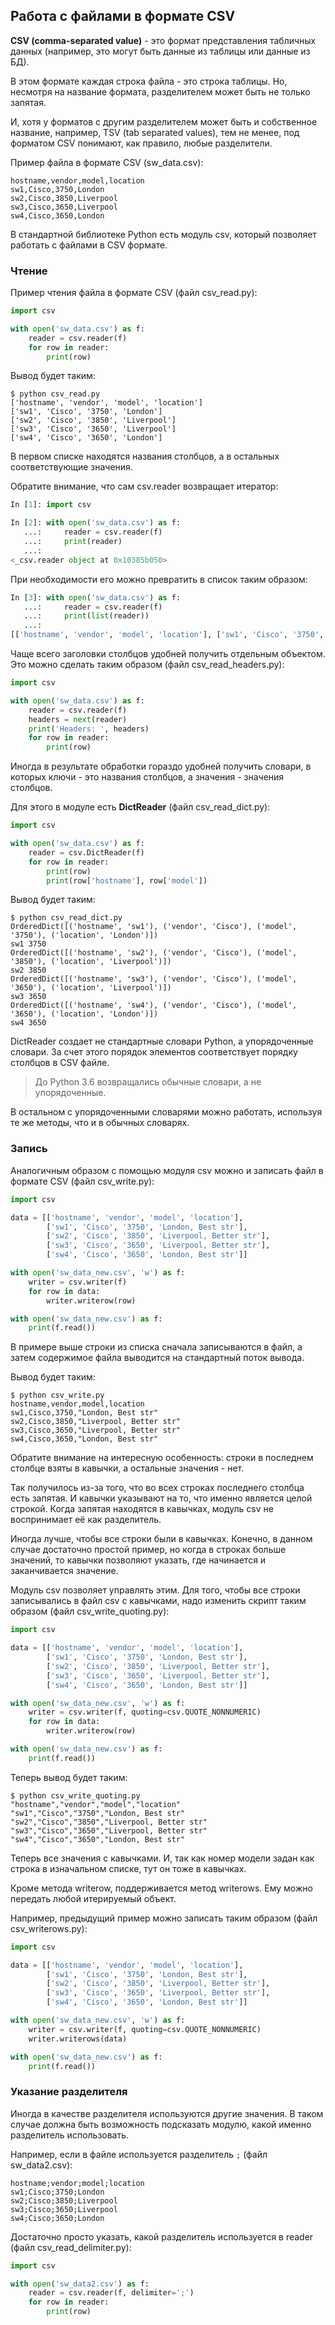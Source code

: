 ## Работа с файлами в формате CSV

__CSV (comma-separated value)__ - это формат представления табличных данных (например, это могут быть данные из таблицы или данные из БД).

В этом формате каждая строка файла - это строка таблицы.
Но, несмотря на название формата, разделителем может быть не только запятая.

И, хотя у форматов с другим разделителем может быть и собственное название, например, TSV (tab separated values), тем не менее, под форматом CSV понимают, как правило, любые разделители.


Пример файла в формате CSV (sw_data.csv):
```
hostname,vendor,model,location
sw1,Cisco,3750,London
sw2,Cisco,3850,Liverpool
sw3,Cisco,3650,Liverpool
sw4,Cisco,3650,London
```

В стандартной библиотеке Python есть модуль csv, который позволяет работать с файлами в CSV формате.

### Чтение

Пример чтения файла в формате CSV (файл csv_read.py):
```python
import csv

with open('sw_data.csv') as f:
    reader = csv.reader(f)
    for row in reader:
        print(row)
```

Вывод будет таким:
```
$ python csv_read.py
['hostname', 'vendor', 'model', 'location']
['sw1', 'Cisco', '3750', 'London']
['sw2', 'Cisco', '3850', 'Liverpool']
['sw3', 'Cisco', '3650', 'Liverpool']
['sw4', 'Cisco', '3650', 'London']
```

В первом списке находятся названия столбцов, а в остальных соответствующие значения.

Обратите внимание, что сам csv.reader возвращает итератор:
```python
In [1]: import csv

In [2]: with open('sw_data.csv') as f:
   ...:     reader = csv.reader(f)
   ...:     print(reader)
   ...:
<_csv.reader object at 0x10385b050>
```

При необходимости его можно превратить в список таким образом:
```python
In [3]: with open('sw_data.csv') as f:
   ...:     reader = csv.reader(f)
   ...:     print(list(reader))
   ...:
[['hostname', 'vendor', 'model', 'location'], ['sw1', 'Cisco', '3750', 'London'], ['sw2', 'Cisco', '3850', 'Liverpool'], ['sw3', 'Cisco', '3650', 'Liverpool'], ['sw4', 'Cisco', '3650', 'London']]
```

Чаще всего заголовки столбцов удобней получить отдельным объектом.
Это можно сделать таким образом (файл csv_read_headers.py):
```py
import csv

with open('sw_data.csv') as f:
    reader = csv.reader(f)
    headers = next(reader)
    print('Headers: ', headers)
    for row in reader:
        print(row)
```


Иногда в результате обработки гораздо удобней получить словари, в которых ключи - это названия столбцов, а значения - значения столбцов.

Для этого в модуле есть __DictReader__ (файл csv_read_dict.py):
```python
import csv

with open('sw_data.csv') as f:
    reader = csv.DictReader(f)
    for row in reader:
        print(row)
        print(row['hostname'], row['model'])

```

Вывод будет таким:
```
$ python csv_read_dict.py
OrderedDict([('hostname', 'sw1'), ('vendor', 'Cisco'), ('model', '3750'), ('location', 'London')])
sw1 3750
OrderedDict([('hostname', 'sw2'), ('vendor', 'Cisco'), ('model', '3850'), ('location', 'Liverpool')])
sw2 3850
OrderedDict([('hostname', 'sw3'), ('vendor', 'Cisco'), ('model', '3650'), ('location', 'Liverpool')])
sw3 3650
OrderedDict([('hostname', 'sw4'), ('vendor', 'Cisco'), ('model', '3650'), ('location', 'London')])
sw4 3650
```

DictReader создает не стандартные словари Python, а упорядоченные словари.
За счет этого порядок элементов соответствует порядку столбцов в CSV файле.

> До Python 3.6 возвращались обычные словари, а не упорядоченные.

В остальном с упорядоченными словарями можно работать, используя те же методы, что и в обычных словарях.

### Запись

Аналогичным образом с помощью модуля csv можно и записать файл в формате CSV (файл csv_write.py):

```python
import csv

data = [['hostname', 'vendor', 'model', 'location'],
        ['sw1', 'Cisco', '3750', 'London, Best str'],
        ['sw2', 'Cisco', '3850', 'Liverpool, Better str'],
        ['sw3', 'Cisco', '3650', 'Liverpool, Better str'],
        ['sw4', 'Cisco', '3650', 'London, Best str']]

with open('sw_data_new.csv', 'w') as f:
    writer = csv.writer(f)
    for row in data:
        writer.writerow(row)

with open('sw_data_new.csv') as f:
    print(f.read())
```

В примере выше строки из списка сначала записываются в файл, а затем содержимое файла выводится на стандартный поток вывода.

Вывод будет таким:
```
$ python csv_write.py
hostname,vendor,model,location
sw1,Cisco,3750,"London, Best str"
sw2,Cisco,3850,"Liverpool, Better str"
sw3,Cisco,3650,"Liverpool, Better str"
sw4,Cisco,3650,"London, Best str"
```

Обратите внимание на интересную особенность: строки в последнем столбце взяты в кавычки, а остальные значения - нет.

Так получилось из-за того, что во всех строках последнего столбца есть запятая.
И кавычки указывают на то, что именно является целой строкой.
Когда запятая находятся в кавычках, модуль csv не воспринимает её как разделитель.

Иногда лучше, чтобы все строки были в кавычках.
Конечно, в данном случае достаточно простой пример, но когда в строках больше значений, то кавычки позволяют указать, где начинается и заканчивается значение.

Модуль csv позволяет управлять этим.
Для того, чтобы все строки записывались в файл csv с кавычками, надо изменить скрипт таким образом (файл csv_write_quoting.py):
```python
import csv

data = [['hostname', 'vendor', 'model', 'location'],
        ['sw1', 'Cisco', '3750', 'London, Best str'],
        ['sw2', 'Cisco', '3850', 'Liverpool, Better str'],
        ['sw3', 'Cisco', '3650', 'Liverpool, Better str'],
        ['sw4', 'Cisco', '3650', 'London, Best str']]

with open('sw_data_new.csv', 'w') as f:
    writer = csv.writer(f, quoting=csv.QUOTE_NONNUMERIC)
    for row in data:
        writer.writerow(row)

with open('sw_data_new.csv') as f:
    print(f.read())
```

Теперь вывод будет таким:
```
$ python csv_write_quoting.py
"hostname","vendor","model","location"
"sw1","Cisco","3750","London, Best str"
"sw2","Cisco","3850","Liverpool, Better str"
"sw3","Cisco","3650","Liverpool, Better str"
"sw4","Cisco","3650","London, Best str"
```

Теперь все значения с кавычками. И, так как номер модели задан как строка в изначальном списке, тут он тоже в кавычках.

Кроме метода writerow, поддерживается метод writerows.
Ему можно передать любой итерируемый объект.

Например, предыдущий пример можно записать таким образом (файл csv_writerows.py):
```python
import csv

data = [['hostname', 'vendor', 'model', 'location'],
        ['sw1', 'Cisco', '3750', 'London, Best str'],
        ['sw2', 'Cisco', '3850', 'Liverpool, Better str'],
        ['sw3', 'Cisco', '3650', 'Liverpool, Better str'],
        ['sw4', 'Cisco', '3650', 'London, Best str']]

with open('sw_data_new.csv', 'w') as f:
    writer = csv.writer(f, quoting=csv.QUOTE_NONNUMERIC)
    writer.writerows(data)

with open('sw_data_new.csv') as f:
    print(f.read())
```

### Указание разделителя

Иногда в качестве разделителя используются другие значения. В таком случае должна быть возможность подсказать модулю, какой именно разделитель использовать.

Например, если в файле используется разделитель ```;``` (файл sw_data2.csv):
```
hostname;vendor;model;location
sw1;Cisco;3750;London
sw2;Cisco;3850;Liverpool
sw3;Cisco;3650;Liverpool
sw4;Cisco;3650;London
```

Достаточно просто указать, какой разделитель используется в reader (файл csv_read_delimiter.py):
```python
import csv

with open('sw_data2.csv') as f:
    reader = csv.reader(f, delimiter=';')
    for row in reader:
        print(row)
```

